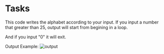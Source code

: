 # Tasks
This code writes the alphabet according to your input. If you input a number that greater than 25, output will start from begining in a loop.

And if you input "0" it will exit.

Output Example:
![output](https://github.com/Akeafea/Tasks/assets/141218309/33c78450-9c5b-482a-a001-e9da1361edcc)
